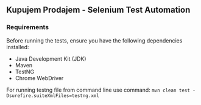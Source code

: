 ## Kupujem Prodajem - Selenium Test Automation

### Requirements

Before running the tests, ensure you have the following dependencies installed:

- Java Development Kit (JDK)
- Maven
- TestNG
- Chrome WebDriver

For running testng file from command line use command: `mvn clean test -Dsurefire.suiteXmlFiles=testng.xml`